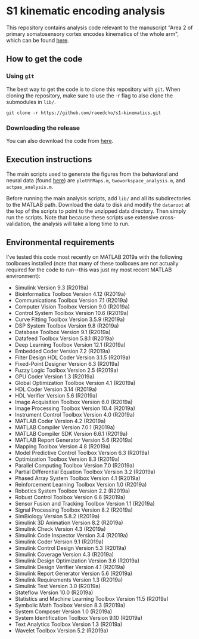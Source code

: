 # S1 kinematic encoding analysis

This repository contains analysis code relevant to the manuscript "Area 2 of primary somatosensory cortex encodes kinematics of the whole arm", 
which can be found [here](https://doi.org/10.7554/eLife.48198).

## How to get the code

### Using `git`

The best way to get the code is to clone this repository with `git`. When cloning the repository, make sure to use the -r flag to also clone 
the submodules in `lib/`.

```
git clone -r https://github.com/raeedcho/s1-kinematics.git
```

### Downloading the release

You can also download the code from [here](https://github.com/raeedcho/s1-kinematics/releases/download/v1.0/s1-kinematics-v1.0.zip).

## Execution instructions

The main scripts used to generate the figures from the behavioral and neural data (found [here](https://doi.org/10.5061/dryad.nk98sf7q7)) 
are `plotRFMaps.m`, `twoworkspace_analysis.m`, and `actpas_analysis.m`.

Before running the main analysis scripts, add `lib/` and all its subdirectories to the MATLAB path. Download the data to disk and modify 
the `dataroot` at the top of the scripts to point to the unzipped data directory. Then simply run the scripts. Note that because these scripts 
use extensive cross-validation, the analysis will take a long time to run.

## Environmental requirements

I've tested this code most recently on MATLAB 2019a with the following toolboxes installed (note that many of these toolboxes are not actually required 
for the code to run--this was just my most recent MATLAB environment):

- Simulink                                              Version 9.3         (R2019a)
- Bioinformatics Toolbox                                Version 4.12        (R2019a)
- Communications Toolbox                                Version 7.1         (R2019a)
- Computer Vision Toolbox                               Version 9.0         (R2019a)
- Control System Toolbox                                Version 10.6        (R2019a)
- Curve Fitting Toolbox                                 Version 3.5.9       (R2019a)
- DSP System Toolbox                                    Version 9.8         (R2019a)
- Database Toolbox                                      Version 9.1         (R2019a)
- Datafeed Toolbox                                      Version 5.8.1       (R2019a)
- Deep Learning Toolbox                                 Version 12.1        (R2019a)
- Embedded Coder                                        Version 7.2         (R2019a)
- Filter Design HDL Coder                               Version 3.1.5       (R2019a)
- Fixed-Point Designer                                  Version 6.3         (R2019a)
- Fuzzy Logic Toolbox                                   Version 2.5         (R2019a)
- GPU Coder                                             Version 1.3         (R2019a)
- Global Optimization Toolbox                           Version 4.1         (R2019a)
- HDL Coder                                             Version 3.14        (R2019a)
- HDL Verifier                                          Version 5.6         (R2019a)
- Image Acquisition Toolbox                             Version 6.0         (R2019a)
- Image Processing Toolbox                              Version 10.4        (R2019a)
- Instrument Control Toolbox                            Version 4.0         (R2019a)
- MATLAB Coder                                          Version 4.2         (R2019a)
- MATLAB Compiler                                       Version 7.0.1       (R2019a)
- MATLAB Compiler SDK                                   Version 6.6.1       (R2019a)
- MATLAB Report Generator                               Version 5.6         (R2019a)
- Mapping Toolbox                                       Version 4.8         (R2019a)
- Model Predictive Control Toolbox                      Version 6.3         (R2019a)
- Optimization Toolbox                                  Version 8.3         (R2019a)
- Parallel Computing Toolbox                            Version 7.0         (R2019a)
- Partial Differential Equation Toolbox                 Version 3.2         (R2019a)
- Phased Array System Toolbox                           Version 4.1         (R2019a)
- Reinforcement Learning Toolbox                        Version 1.0         (R2019a)
- Robotics System Toolbox                               Version 2.2         (R2019a)
- Robust Control Toolbox                                Version 6.6         (R2019a)
- Sensor Fusion and Tracking Toolbox                    Version 1.1         (R2019a)
- Signal Processing Toolbox                             Version 8.2         (R2019a)
- SimBiology                                            Version 5.8.2       (R2019a)
- Simulink 3D Animation                                 Version 8.2         (R2019a)
- Simulink Check                                        Version 4.3         (R2019a)
- Simulink Code Inspector                               Version 3.4         (R2019a)
- Simulink Coder                                        Version 9.1         (R2019a)
- Simulink Control Design                               Version 5.3         (R2019a)
- Simulink Coverage                                     Version 4.3         (R2019a)
- Simulink Design Optimization                          Version 3.6         (R2019a)
- Simulink Design Verifier                              Version 4.1         (R2019a)
- Simulink Report Generator                             Version 5.6         (R2019a)
- Simulink Requirements                                 Version 1.3         (R2019a)
- Simulink Test                                         Version 3.0         (R2019a)
- Stateflow                                             Version 10.0        (R2019a)
- Statistics and Machine Learning Toolbox               Version 11.5        (R2019a)
- Symbolic Math Toolbox                                 Version 8.3         (R2019a)
- System Composer                                       Version 1.0         (R2019a)
- System Identification Toolbox                         Version 9.10        (R2019a)
- Text Analytics Toolbox                                Version 1.3         (R2019a)
- Wavelet Toolbox                                       Version 5.2         (R2019a)
